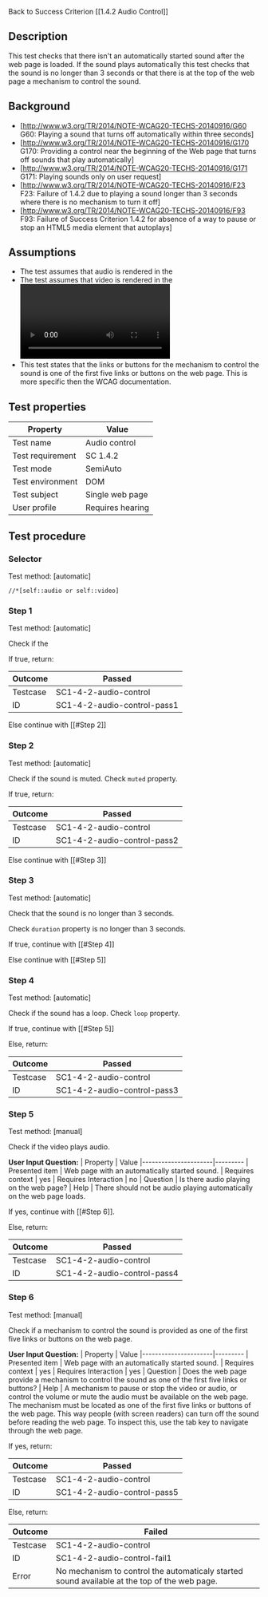 Back to Success Criterion [[1.4.2 Audio Control]]


## Description
This test checks that there isn't an automatically started sound after the web page is loaded. If the sound plays automatically this test checks that the sound is no longer than 3 seconds or that there is at the top of the web page a mechanism to control the sound.


## Background
- [http://www.w3.org/TR/2014/NOTE-WCAG20-TECHS-20140916/G60 G60: Playing a sound that turns off automatically within three seconds]
- [http://www.w3.org/TR/2014/NOTE-WCAG20-TECHS-20140916/G170 G170: Providing a control near the beginning of the Web page that turns off sounds that play automatically]
- [http://www.w3.org/TR/2014/NOTE-WCAG20-TECHS-20140916/G171 G171: Playing sounds only on user request]
- [http://www.w3.org/TR/2014/NOTE-WCAG20-TECHS-20140916/F23 F23: Failure of 1.4.2 due to playing a sound longer than 3 seconds where there is no mechanism to turn it off]
- [http://www.w3.org/TR/2014/NOTE-WCAG20-TECHS-20140916/F93 F93: Failure of Success Criterion 1.4.2 for absence of a way to pause or stop an HTML5 media element that autoplays]


## Assumptions
- The test assumes that audio is rendered in the <audio> element. Therefore this test checks exclusive audio content in the <audio> element.
- The test assumes that video is rendered in the <video> element. Therefore this test checks exclusive video content in the <video> element.
- This test states that the links or buttons for the mechanism to control the sound is one of the first five links or buttons on the web page. This is more specific then the WCAG documentation.


## Test properties
| Property          | Value
|-------------------|----
| Test name         | Audio control
| Test requirement  | SC 1.4.2
| Test mode         | SemiAuto
| Test environment  | DOM
| Test subject      | Single web page
| User profile      | Requires hearing


## Test procedure

### Selector
Test method: [automatic]

`//*[self::audio or self::video]`

### Step 1
Test method: [automatic]

Check if the <audio> or <video> is paused. Check `paused` property.

If true, return:

| Outcome  | Passed
|----------|-----
| Testcase | SC1-4-2-audio-control
| ID       | SC1-4-2-audio-control-pass1

Else continue with [[#Step 2]]

### Step 2
Test method: [automatic]

Check if the sound is muted. Check `muted` property.

If true, return:

| Outcome  | Passed
|----------|-----
| Testcase | SC1-4-2-audio-control
| ID       | SC1-4-2-audio-control-pass2

Else continue with [[#Step 3]]

### Step 3
Test method: [automatic]

Check that the sound is no longer than 3 seconds.

Check `duration` property is no longer than 3 seconds.

If true, continue with [[#Step 4]]

Else continue with [[#Step 5]]

### Step 4
Test method: [automatic]

Check if the sound has a loop. Check `loop` property.

If true, continue with [[#Step 5]]

Else, return:

| Outcome  | Passed
|----------|-----
| Testcase | SC1-4-2-audio-control
| ID       | SC1-4-2-audio-control-pass3

### Step 5
Test method: [manual]

Check if the video plays audio.

**User Input Question:**
| Property             | Value
|----------------------|---------
| Presented item       | Web page with an automatically started sound.
| Requires context     | yes
| Requires Interaction | no
| Question             | Is there audio playing on the web page?
| Help                 | There should not be audio playing automatically on the web page loads.

If yes, continue with [[#Step 6]].

Else, return:

| Outcome  | Passed
|----------|-----
| Testcase | SC1-4-2-audio-control
| ID       | SC1-4-2-audio-control-pass4

### Step 6
Test method: [manual]

Check if a mechanism to control the sound is provided as one of the first five links or buttons on the web page.

**User Input Question:**
| Property             | Value
|----------------------|---------
| Presented item       | Web page with an automatically started sound.
| Requires context     | yes
| Requires Interaction | yes
| Question             | Does the web page provide a mechanism to control the sound as one of the first five links or buttons?
| Help                 | A mechanism to pause or stop the video or audio, or control the volume or mute the audio must be available on the web page. The mechanism must be located as one of the first five links or buttons of the web page. This way people (with screen readers) can turn off the sound before reading the web page. To inspect this, use the tab key to navigate through the web page.

If yes, return:

| Outcome  | Passed
|----------|-----
| Testcase | SC1-4-2-audio-control
| ID       | SC1-4-2-audio-control-pass5

Else, return:

| Outcome  | Failed
|----------|-----
| Testcase | SC1-4-2-audio-control
| ID       | SC1-4-2-audio-control-fail1
| Error    | No mechanism to control the automaticaly started sound available at the top of the web page.

